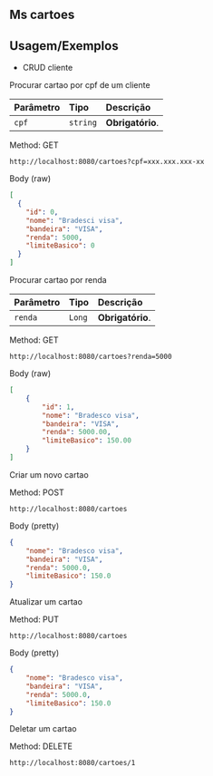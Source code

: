 ## Ms cartoes 

## Usagem/Exemplos

- CRUD cliente

Procurar cartao por cpf de um cliente

| Parâmetro   | Tipo       | Descrição                           |
| :---------- | :--------- | :---------------------------------- |
| `cpf` | `string` | **Obrigatório**. |

Method: GET
```
http://localhost:8080/cartoes?cpf=xxx.xxx.xxx-xx
```
Body (raw)
```JSON
[
  {
    "id": 0,
    "nome": "Bradesci visa",
    "bandeira": "VISA",
    "renda": 5000,
    "limiteBasico": 0
  }
]
```

Procurar cartao por renda


| Parâmetro   | Tipo       | Descrição                           |
| :---------- | :--------- | :---------------------------------- |
| `renda` | `Long` | **Obrigatório**. |

Method: GET
```
http://localhost:8080/cartoes?renda=5000
```
Body (raw)
```JSON
[
    {
        "id": 1,
        "nome": "Bradesco visa",
        "bandeira": "VISA",
        "renda": 5000.00,
        "limiteBasico": 150.00
    }
]
```
Criar um novo cartao

Method: POST
```
http://localhost:8080/cartoes
```
Body (pretty)
```JSON
{
    "nome": "Bradesco visa",
    "bandeira": "VISA",
    "renda": 5000.0,
    "limiteBasico": 150.0
}
```
Atualizar um cartao

Method: PUT
```
http://localhost:8080/cartoes
```
Body (pretty)
```JSON
{
    "nome": "Bradesco visa",
    "bandeira": "VISA",
    "renda": 5000.0,
    "limiteBasico": 150.0
}
```
Deletar um cartao

Method: DELETE
```
http://localhost:8080/cartoes/1
```
